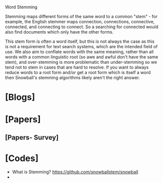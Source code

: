 Word Stemming

Stemming maps different forms of the same word to a common "stem" - for example, the English stemmer maps connection, connections, connective, connected, and connecting to connect. So a searching for connected would also find documents which only have the other forms.

This stem form is often a word itself, but this is not always the case as this is not a requirement for text search systems, which are the intended field of use. We also aim to conflate words with the same meaning, rather than all words with a common linguistic root (so awe and awful don't have the same stem), and over-stemming is more problematic than under-stemming so we tend not to stem in cases that are hard to resolve. If you want to always reduce words to a root form and/or get a root form which is itself a word then Snowball's stemming algorithms likely aren't the right answer.

# [Blogs]

# [Papers]

## [Papers- Survey]

# [Codes]
+ What is Stemming? https://github.com/snowballstem/snowball
+ 
